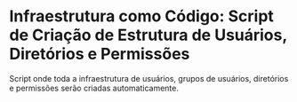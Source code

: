 # Infraestrutura como Código: Script de Criação de Estrutura de Usuários, Diretórios e Permissões
Script onde toda a infraestrutura de usuários, grupos de usuários, diretórios e permissões serão criadas automaticamente.
